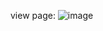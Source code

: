view page: 
![image](https://github.com/user-attachments/assets/d03ef042-5a17-406c-83fb-b5faf3d2e6c0)
